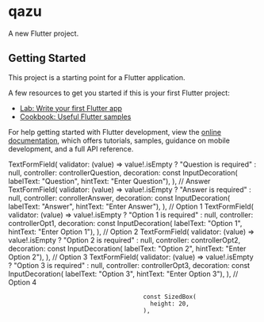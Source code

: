 # qazu

A new Flutter project.

## Getting Started

This project is a starting point for a Flutter application.

A few resources to get you started if this is your first Flutter project:

- [Lab: Write your first Flutter app](https://docs.flutter.dev/get-started/codelab)
- [Cookbook: Useful Flutter samples](https://docs.flutter.dev/cookbook)

For help getting started with Flutter development, view the
[online documentation](https://docs.flutter.dev/), which offers tutorials,
samples, guidance on mobile development, and a full API reference.


TextFormField(
                                            validator: (value) => value!.isEmpty
                                                ? "Question is required"
                                                : null,
                                            controller: controllerQuestion,
                                            decoration: const InputDecoration(
                                                labelText: "Question",
                                                hintText: "Enter Question"),
                                          ),
                                          // Answer
                                          TextFormField(
                                            validator: (value) =>
                                                value!.isEmpty ? "Answer is required" : null,
                                            controller: conrollerAnswer,
                                            decoration: const InputDecoration(
                                                labelText: "Answer",
                                                hintText: "Enter Answer"),
                                          ),
                                          // Option 1
                                          TextFormField(
                                            validator: (value) => value!.isEmpty
                                                ? "Option 1 is required"
                                                : null,
                                            controller: controllerOpt1,
                                            decoration: const InputDecoration(
                                                labelText: "Option 1",
                                                hintText: "Enter Option 1"),
                                          ),
                                          // Option 2
                                          TextFormField(
                                            validator: (value) => value!.isEmpty
                                                ? "Option 2 is required"
                                                : null,
                                            controller: controllerOpt2,
                                            decoration: const InputDecoration(
                                                labelText: "Option 2",
                                                hintText: "Enter Option 2"),
                                          ),
                                          // Option 3
                                          TextFormField(
                                            validator: (value) => value!.isEmpty
                                                ? "Option 3 is required"
                                                : null,
                                            controller: controllerOpt3,
                                            decoration: const InputDecoration(
                                                labelText: "Option 3",
                                                hintText: "Enter Option 3"),
                                          ),
                                          // Option 4

                                          const SizedBox(
                                            height: 20,
                                          ),

                                          